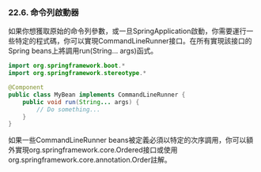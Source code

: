 ### 22.6. 命令列啟動器

如果你想獲取原始的命令列參數，或一旦SpringApplication啟動，你需要運行一些特定的程式碼，你可以實現CommandLineRunner接口。在所有實現該接口的Spring beans上將調用run(String… args)函式。
```java
import org.springframework.boot.*
import org.springframework.stereotype.*

@Component
public class MyBean implements CommandLineRunner {
    public void run(String... args) {
        // Do something...
    }
}
```
如果一些CommandLineRunner beans被定義必須以特定的次序調用，你可以額外實現org.springframework.core.Ordered接口或使用org.springframework.core.annotation.Order註解。
